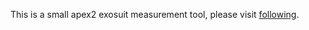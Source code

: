 This is a small apex2 exosuit measurement tool, please visit [following]((https://exoskeleton.streamlit.app/)).
